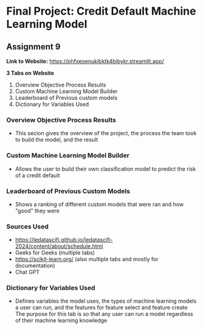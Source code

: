 # Final Project: Credit Default Machine Learning Model
## Assignment 9
**Link to Website:** https://phfxeoenukjbktk4bibykr.streamlit.app/
<br>


**3 Tabs on Website**
1. Overview Objective Process Results
2. Custom Machine Learning Model Builder
3. Leaderboard of Previous custom models
4. Dictionary for Variables Used


### Overview Objective Process Results
 - This secion gives the overview of the project, the process the team took to build the model, and the result

 ### Custom Machine Learning Model Builder
 - Allows the user to build their own classification model to predict the risk of a credit default

 ### Leaderboard of Previous Custom Models
 - Shows a ranking of different custom models that were ran and how "good" they were

### Sources Used
- https://ledatascifi.github.io/ledatascifi-2024/content/about/schedule.html
- Geeks for Geeks (multiple tabs)
- https://scikit-learn.org/ (also multiple tabs and mostly for documentation)
- Chat GPT

 ### Dictionary for Variables Used
 - Defines variables the model uses, the types of machine learning models a user can run, and the features for feature select and feature create
 The purpose for this tab is so that any user can run a model regardless of their machine learning knowledge

